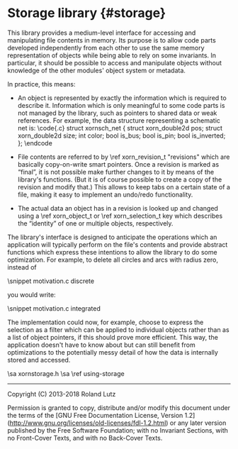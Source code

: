 Storage library {#storage}
===============

This library provides a medium-level interface for accessing and
manipulating file contents in memory.  Its purpose is to allow code
parts developed independently from each other to use the same memory
representation of objects while being able to rely on some invariants.
In particular, it should be possible to access and manipulate objects
without knowledge of the other modules' object system or metadata.

In practice, this means:

- An object is represented by exactly the information which is
  required to describe it.  Information which is only meaningful to
  some code parts is not managed by the library, such as pointers to
  shared data or weak references.  For example, the data structure
  representing a schematic net is:
\code{.c}
    struct xornsch_net {
        struct xorn_double2d pos;
        struct xorn_double2d size;
        int color;
        bool is_bus;
        bool is_pin;
        bool is_inverted;
    };
\endcode

- File contents are referred to by \ref xorn_revision_t "revisions"
  which are basically copy-on-write smart pointers.  Once a revision
  is marked as “final”, it is not possible make further changes to it
  by means of the library's functions.  (But it is of course possible
  to create a copy of the revision and modify that.)  This allows to
  keep tabs on a certain state of a file, making it easy to implement
  an undo/redo functionality.

- The actual data an object has in a revision is looked up and changed
  using a \ref xorn_object_t or \ref xorn_selection_t key which
  describes the “identity” of one or multiple objects, respectively.

The library's interface is designed to anticipate the operations which
an application will typically perform on the file's contents and
provide abstract functions which express these intentions to allow the
library to do some optimization.  For example, to delete all circles
and arcs with radius zero, instead of

\snippet motivation.c discrete

you would write:

\snippet motivation.c integrated

The implementation could now, for example, choose to express the
selection as a filter which can be applied to individual objects
rather than as a list of object pointers, if this should prove more
efficient.  This way, the application doesn't have to know about but
can still benefit from optimizations to the potentially messy detail
of how the data is internally stored and accessed.

\sa xornstorage.h
\sa \ref using-storage


--------------------------------------------------------------------------------

Copyright (C) 2013-2018 Roland Lutz

Permission is granted to copy, distribute and/or modify this document
under the terms of the [GNU Free Documentation License, Version 1.2]
(http://www.gnu.org/licenses/old-licenses/fdl-1.2.html) or any later
version published by the Free Software Foundation; with no Invariant
Sections, with no Front-Cover Texts, and with no Back-Cover Texts.
